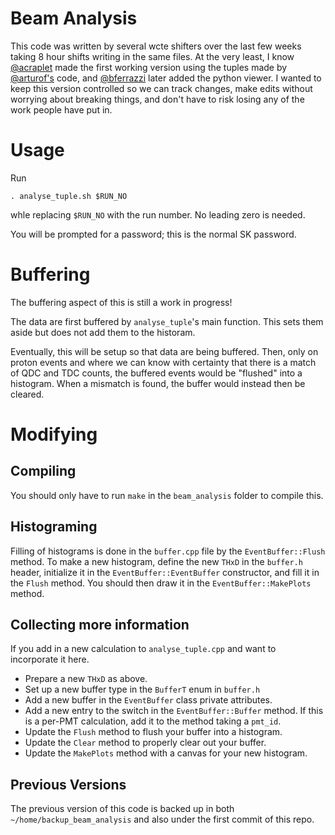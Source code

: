 # Beam Analysis 

This code was written by several wcte shifters over the last few weeks taking 8 hour shifts writing in the same files.
At the very least, I know [@acraplet](https://github.com/Acraplet) made the first working version using the tuples made by [@arturof's](https://github.com/arturof) code, and [@bferrazzi](https://github.com/bferrazzi) later added the python viewer.
I wanted to keep this version controlled so we can track changes, make edits without worrying about breaking things, and don't have to risk losing any of the work people have put in. 

# Usage

Run 
```
. analyse_tuple.sh $RUN_NO
```
whle replacing `$RUN_NO` with the run number. No leading zero is needed.

You will be prompted for a password; this is the normal SK password. 

# Buffering 

The buffering aspect of this is still a work in progress!

The data are first buffered by `analyse_tuple`'s main function. This sets them aside but does not add them to the historam.

Eventually, this will be setup so that data are being buffered. Then, only on proton events and where we can know with certainty that there is a match of QDC and TDC counts, the buffered events would be "flushed" into a histogram. 
When a mismatch is found, the buffer would instead then be cleared.

# Modifying 

## Compiling

You should only have to run `make` in the `beam_analysis` folder to compile this. 

## Histograming 

Filling of histograms is done in the `buffer.cpp` file by the `EventBuffer::Flush` method. 
To make a new histogram, define the new `THxD` in the `buffer.h` header, initialize it in the `EventBuffer::EventBuffer` constructor, and fill it in the `Flush` method. 
You should then draw it in the `EventBuffer::MakePlots` method. 

## Collecting more information

If you add in a new calculation to `analyse_tuple.cpp` and want to incorporate it here.
- Prepare a new `THxD` as above.
- Set up a new buffer type in the `BufferT` enum in `buffer.h`
- Add a new buffer in the `EventBuffer` class private attributes. 
- Add a new entry to the switch in the `EventBuffer::Buffer` method. If this is a per-PMT calculation, add it to the method taking a `pmt_id`. 
- Update the `Flush` method to flush your buffer into a histogram.
- Update the `Clear` method to properly clear out your buffer. 
- Update the `MakePlots` method with a canvas for your new histogram.

## Previous Versions

The previous version of this code is backed up in both `~/home/backup_beam_analysis` and also under the first commit of this repo. 